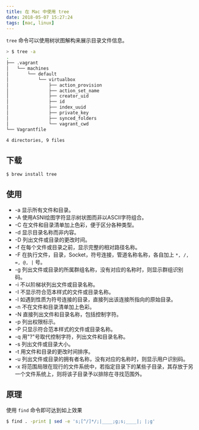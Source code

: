 ```yaml
---
title: 在 Mac 中使用 tree
date: 2018-05-07 15:27:24
tags: [mac, linux]
---
```



`tree` 命令可以使用树状图解构来展示目录文件信息。
<!-- more --><!-- toc -->

```bash
> $ tree -a
.
├── .vagrant
│   └── machines
│       └── default
│           └── virtualbox
│               ├── action_provision
│               ├── action_set_name
│               ├── creator_uid
│               ├── id
│               ├── index_uuid
│               ├── private_key
│               ├── synced_folders
│               └── vagrant_cwd
└── Vagrantfile

4 directories, 9 files
```

## 下载

```bash
$ brew install tree
```

## 使用

- -a 显示所有文件和目录。
- -A 使用ASNI绘图字符显示树状图而非以ASCII字符组合。
- -C 在文件和目录清单加上色彩，便于区分各种类型。
- -d 显示目录名称而非内容。
- -D 列出文件或目录的更改时间。
- -f 在每个文件或目录之前，显示完整的相对路径名称。
- -F 在执行文件，目录，Socket，符号连接，管道名称名称，各自加上 `*, /, =, @, |` 号。
- -g 列出文件或目录的所属群组名称，没有对应的名称时，则显示群组识别码。
- -i 不以阶梯状列出文件或目录名称。
- -I 不显示符合范本样式的文件或目录名称。
- -l 如遇到性质为符号连接的目录，直接列出该连接所指向的原始目录。
- -n 不在文件和目录清单加上色彩。
- -N 直接列出文件和目录名称，包括控制字符。
- -p 列出权限标示。
- -P 只显示符合范本样式的文件或目录名称。
- -q 用"?"号取代控制字符，列出文件和目录名称。
- -s 列出文件或目录大小。
- -t 用文件和目录的更改时间排序。
- -u 列出文件或目录的拥有者名称，没有对应的名称时，则显示用户识别码。
- -x 将范围局限在现行的文件系统中，若指定目录下的某些子目录，其存放于另一个文件系统上，则将该子目录予以排除在寻找范围外。

## 原理

使用 `find` 命令即可达到如上效果

```bash
$ find . -print | sed -e 's;[^/]*/;|____;g;s;____|; |;g'
```
